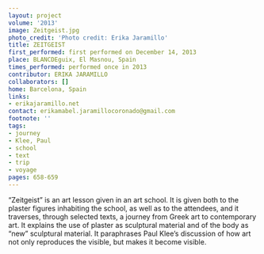 ```yaml
---
layout: project
volume: '2013'
image: Zeitgeist.jpg
photo_credit: 'Photo credit: Erika Jaramillo'
title: ZEITGEIST
first_performed: first performed on December 14, 2013
place: BLANCDEguix, El Masnou, Spain
times_performed: performed once in 2013
contributor: ERIKA JARAMILLO
collaborators: []
home: Barcelona, Spain
links:
- erikajaramillo.net
contact: erikamabel.jaramillocoronado@gmail.com
footnote: ''
tags:
- journey
- Klee, Paul
- school
- text
- trip
- voyage
pages: 658-659
---
```


“Zeitgeist” is an art lesson given in an art school. It is given both to the plaster figures inhabiting the school, as well as to the attendees, and it traverses, through selected texts, a journey from Greek art to contemporary art. It explains the use of plaster as sculptural material and of the body as “new” sculptural material. It paraphrases Paul Klee’s discussion of how art not only reproduces the visible, but makes it become visible.
